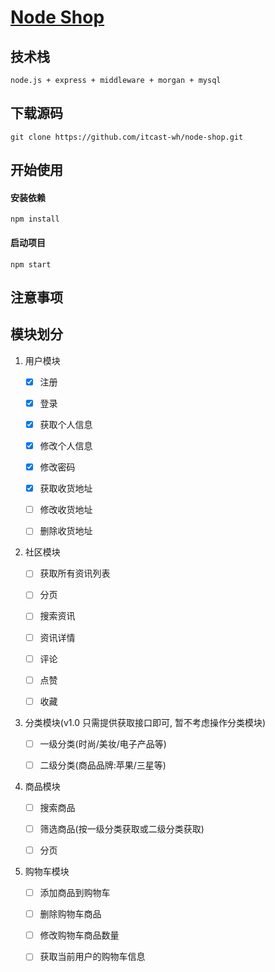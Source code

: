 # [ Node Shop](https://github.com/itcast-wh/node-shop)

## 技术栈

    node.js + express + middleware + morgan + mysql

## 下载源码
    git clone https://github.com/itcast-wh/node-shop.git


## 开始使用

#### 安装依赖

    npm install

#### 启动项目

    npm start

## 注意事项 ##


## 模块划分

1. 用户模块

    * [x] 注册

    * [x] 登录

    * [x] 获取个人信息

    * [x] 修改个人信息

    * [x] 修改密码

    * [x] 获取收货地址

    * [ ] 修改收货地址

    * [ ] 删除收货地址

2. 社区模块

    * [ ] 获取所有资讯列表

    * [ ] 分页

    * [ ] 搜索资讯

    * [ ] 资讯详情

    * [ ] 评论

    * [ ] 点赞

    * [ ] 收藏

3. 分类模块(v1.0 只需提供获取接口即可, 暂不考虑操作分类模块)

    * [ ] 一级分类(时尚/美妆/电子产品等)

    * [ ] 二级分类(商品品牌:苹果/三星等)
 
4. 商品模块

    * [ ] 搜索商品

    * [ ] 筛选商品(按一级分类获取或二级分类获取)

    * [ ] 分页

5. 购物车模块

    * [ ] 添加商品到购物车

    * [ ] 删除购物车商品

    * [ ] 修改购物车商品数量

    * [ ] 获取当前用户的购物车信息
